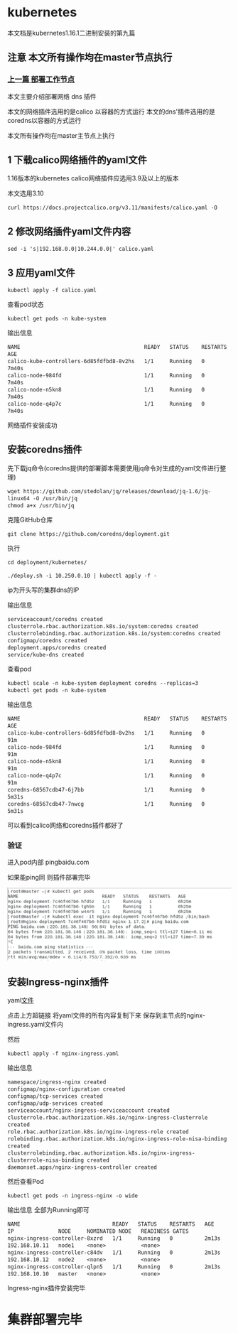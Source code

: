 # kubernetes

本文档是kubernetes1.16.1二进制安装的第九篇

## 注意 本文所有操作均在master节点执行

### [上一篇 部署工作节点](https://github.com/mytting/kubernetes/blob/master/A-%E4%BA%8C%E8%BF%9B%E5%88%B6%E5%AE%89%E8%A3%85Kubernetes/v1.16.1-H%20%E9%83%A8%E7%BD%B2%E5%B7%A5%E4%BD%9C%E8%8A%82%E7%82%B9.md)

本文主要介绍部署网络 dns 插件

本文的网络插件选用的是calico 以容器的方式运行
本文的dns'插件选用的是coredns以容器的方式运行

本文所有操作均在master主节点上执行

## 1 下载calico网络插件的yaml文件

1.16版本的kubernetes calico网络插件应选用3.9及以上的版本

本文选用3.10

```
curl https://docs.projectcalico.org/v3.11/manifests/calico.yaml -O
```

## 2  修改网络插件yaml文件内容

```
sed -i 's|192.168.0.0|10.244.0.0|' calico.yaml
```

## 3 应用yaml文件

```
kubectl apply -f calico.yaml
```

查看pod状态

```
kubectl get pods -n kube-system
```

输出信息

```
NAME                                       READY   STATUS    RESTARTS   AGE
calico-kube-controllers-6d85fdfbd8-8v2hs   1/1     Running   0          7m40s
calico-node-984fd                          1/1     Running   0          7m40s
calico-node-n5kn8                          1/1     Running   0          7m40s
calico-node-q4p7c                          1/1     Running   0          7m40s
```

网络插件安装成功

## 安装coredns插件

先下载jq命令(coredns提供的部署脚本需要使用jq命令对生成的yaml文件进行整理)

```
wget https://github.com/stedolan/jq/releases/download/jq-1.6/jq-linux64 -O /usr/bin/jq
chmod a+x /usr/bin/jq
```

克隆GitHub仓库

```
git clone https://github.com/coredns/deployment.git
```

执行

```
cd deployment/kubernetes/
```

```
./deploy.sh -i 10.250.0.10 | kubectl apply -f -
```

ip为开头写的集群dns的IP

输出信息

```
serviceaccount/coredns created
clusterrole.rbac.authorization.k8s.io/system:coredns created
clusterrolebinding.rbac.authorization.k8s.io/system:coredns created
configmap/coredns created
deployment.apps/coredns created
service/kube-dns created
```

查看pod

```
kubectl scale -n kube-system deployment coredns --replicas=3
kubectl get pods -n kube-system
```

输出信息

```
NAME                                       READY   STATUS    RESTARTS   AGE
calico-kube-controllers-6d85fdfbd8-8v2hs   1/1     Running   0          91m
calico-node-984fd                          1/1     Running   0          91m
calico-node-n5kn8                          1/1     Running   0          91m
calico-node-q4p7c                          1/1     Running   0          91m
coredns-68567cdb47-6j7bb                   1/1     Running   0          5m31s
coredns-68567cdb47-7nwcg                   1/1     Running   0          5m31s
```

可以看到calico网络和coredns插件都好了



### 验证

进入pod内部 pingbaidu.com

如果能ping同 则插件部署完毕

![](image/succ.png)

## 安装Ingress-nginx插件

yaml[文件](https://github.com/mytting/kubernetes/blob/master/B-kubernetes%E5%9F%BA%E7%A1%80/yaml/nginx-ds.yaml)

点击上方超链接 将yaml文件的所有内容复制下来 保存到主节点的nginx-ingress.yaml文件内

然后

```
kubectl apply -f nginx-ingress.yaml
```

输出信息

```
namespace/ingress-nginx created
configmap/nginx-configuration created
configmap/tcp-services created
configmap/udp-services created
serviceaccount/nginx-ingress-serviceaccount created
clusterrole.rbac.authorization.k8s.io/nginx-ingress-clusterrole created
role.rbac.authorization.k8s.io/nginx-ingress-role created
rolebinding.rbac.authorization.k8s.io/nginx-ingress-role-nisa-binding created
clusterrolebinding.rbac.authorization.k8s.io/nginx-ingress-clusterrole-nisa-binding created
daemonset.apps/nginx-ingress-controller created
```

然后查看Pod

```
kubectl get pods -n ingress-nginx -o wide
```

输出信息 全部为Running即可

```
NAME                             READY   STATUS    RESTARTS   AGE     IP              NODE     NOMINATED NODE   READINESS GATES
nginx-ingress-controller-8xzrd   1/1     Running   0          2m13s   192.168.10.11   node1    <none>           <none>
nginx-ingress-controller-c84dv   1/1     Running   0          2m13s   192.168.10.12   node2    <none>           <none>
nginx-ingress-controller-qlpn5   1/1     Running   0          2m13s   192.168.10.10   master   <none>           <none>
```

Ingress-nginx插件安装完毕

# 集群部署完毕

